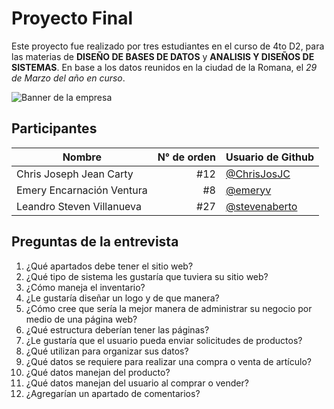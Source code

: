 # Proyecto Final

Este proyecto fue realizado por tres estudiantes en el curso de 4to D2, para las materias de **DISEÑO DE BASES DE DATOS** y **ANALISIS Y DISEÑOS DE SISTEMAS**. 
En base a los datos reunidos en la ciudad de la Romana, el *29 de Marzo del año en curso*.


![Banner de la empresa](https://user-images.githubusercontent.com/63082513/166567452-5be87b71-f349-43ea-8978-6989825f8f6a.png)
## Participantes

| Nombre | N° de orden | Usuario de Github |
| ------ | ---: | ------- |
| Chris Joseph Jean Carty | #12 | [@ChrisJosJC](https://github.com/ChrisJosJC) |
| Emery Encarnación Ventura | #8 | [@emeryv](https://github.com/emeryv) |
| Leandro Steven Villanueva | #27 | [@stevenaberto](https://github.com/stevenaberto) |

## Preguntas de la entrevista

1. ¿Qué apartados debe tener el sitio web?
2. ¿Qué tipo de sistema les gustaría que tuviera su sitio web?
3. ¿Cómo maneja el inventario?
4. ¿Le gustaría diseñar un logo y de que manera?
5. ¿Cómo cree que sería la mejor manera de administrar su negocio por medio de una página web?
6. ¿Qué estructura deberían tener las páginas?
7. ¿Le gustaría que el usuario pueda enviar solicitudes de productos?
8. ¿Qué utilizan para organizar sus datos?
9. ¿Qué datos se requiere para realizar una compra o venta de artículo?
10. ¿Qué datos manejan del producto?
11. ¿Qué datos manejan del usuario al comprar o vender?
12. ¿Agregarían un apartado de comentarios?
